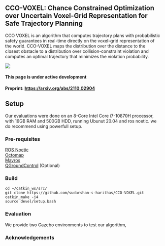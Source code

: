 ## CCO-VOXEL: Chance Constrained Optimization over Uncertain Voxel-Grid Representation for Safe Trajectory Planning

CCO VOXEL is an algorithm that computes trajectory plans with probabilistic safety guarantees in real-time directly on the voxel-grid representation of the world. CCO-VOXEL maps the distribution over the distance to the closest obstacle to a distribution over collision-constraint violation and computes an optimal trajectory that minimizes the violation probability.

![](https://github.com/sudarshan-s-harithas/CCO-VOXEL/blob/main/Images/teaser.png?raw=true)
 
#### This page is under active development  

#### Preprint: https://arxiv.org/abs/2110.02904 

## Setup 

Our evaluations were done on an 8-Core Intel Core i7-10870H processor, with 16GB RAM and 500GB HDD, running Ubunut 20.04 and ros noetic. we do recommend using powerfull setup. 

### Pre-requisites

[ROS Noetic](http://wiki.ros.org/noetic/Installation/Ubuntu) <br />
[Octomap](http://wiki.ros.org/octomap) <br />
[Mavros](https://docs.px4.io/master/en/ros/mavros_installation.html) <br />
[QGroundControl](https://docs.qgroundcontrol.com/master/en/getting_started/download_and_install.html) (Optional)<br />

### Build
```
cd ~/catkin_ws/src/ 
git clone https://github.com/sudarshan-s-harithas/CCO-VOXEL.git
catkin_make -j4
source devel/setup.bash 
```

### Evaluation 

We provide two Gazebo environments to test our algorithm, 



### Acknowledgements 


